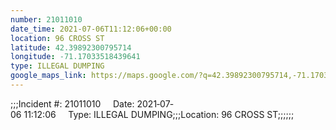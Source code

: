 ```yaml
---
number: 21011010
date_time: 2021-07-06T11:12:06+00:00
location: 96 CROSS ST
latitude: 42.39892300795714
longitude: -71.17033518439641
type: ILLEGAL DUMPING
google_maps_link: https://maps.google.com/?q=42.39892300795714,-71.17033518439641
---
```


;;;Incident #: 21011010     Date: 2021‐07‐06 11:12:06     Type: ILLEGAL DUMPING;;;Location: 96 CROSS ST;;;;;;

